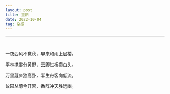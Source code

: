 ```yaml
---
layout: post
title: 重阳
date: 2022-10-04
tag: 杂感
---
```


---

<br>

一夜西风不觉秋，早来和雨上层楼。  

平林携雾分黄野，云脚过桥攒白头。  

万里蘧庐独高卧，半生舟客向低流。  

故园丛菊今开否，香阵冲天胜远幽。  


<br>
<br>

